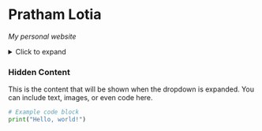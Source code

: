 # Pratham Lotia
*My personal website*
<details>
  <summary>Click to expand</summary>
  <p>[Click here](plotia.github.io)</p>
</details>
  
  ### Hidden Content
  
  This is the content that will be shown when the dropdown is expanded. You can include text, images, or even code here.
  
  ```python
  # Example code block
  print("Hello, world!")

